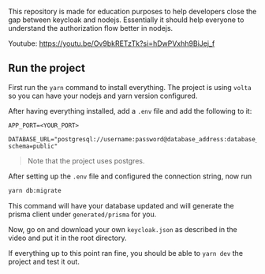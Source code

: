 This repository is made for education purposes to help developers close the gap between keycloak and nodejs. Essentially it should help everyone to understand the authorization flow better in nodejs.


Youtube: https://youtu.be/Ov9bkRETzTk?si=hDwPVxhh9BiJej_f

## Run the project
First run the `yarn` command to install everything. The project is using `volta` so you can have your nodejs and yarn version configured.

After having everything installed, add a `.env` file and add the following to it:
```
APP_PORT=<YOUR_PORT>

DATABASE_URL="postgresql://username:password@database_address:database_port/database_name?schema=public"
```

> Note that the project uses postgres.

After setting up the `.env` file and configured the connection string, now run 

```sh
yarn db:migrate
```

This command will have your database updated and will generate the prisma client under `generated/prisma` for you.

Now, go on and download your own `keycloak.json` as described in the video and put it in the root directory.

If everything up to this point ran fine, you should be able to `yarn dev` the project and test it out.